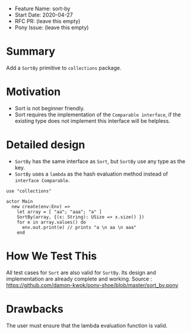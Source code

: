 - Feature Name: sort-by
- Start Date: 2020-04-27
- RFC PR: (leave this empty)
- Pony Issue: (leave this empty)

# Summary

Add a `SortBy` primitive to `collections` package.

# Motivation

- Sort is not beginner friendly.
- Sort requires the implementation of the `Comparable interface`, if the existing type does not implement this interface will be helpless.

# Detailed design

- `SortBy` has the same interface as `Sort`, but `SortBy` use any type as the key. 
- `SortBy` uses a `lambda` as the hash evaluation method instead of `interface Comparable`.

```pony
use "collections"

actor Main
  new create(env:Env) =>
    let array = [ "aa"; "aaa"; "a" ]
    SortBy(array, {(x: String): USize => x.size() })
    for e in array.values() do
      env.out.print(e) // prints "a \n aa \n aaa"
    end
```

# How We Test This

All test cases for `Sort` are also valid for `SortBy`. Its design and implementation are already complete and working.
Source : https://github.com/damon-kwok/pony-shoe/blob/master/sort_by.pony

# Drawbacks

The user must ensure that the lambda evaluation function is valid.

